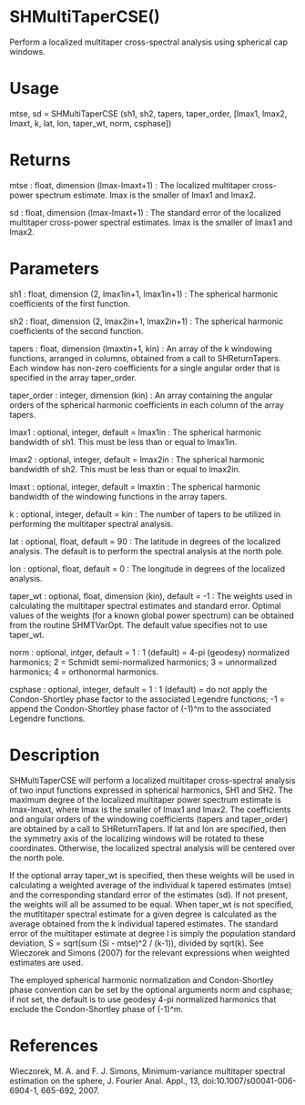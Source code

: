 # SHMultiTaperCSE()

Perform a localized multitaper cross-spectral analysis using spherical cap windows.

# Usage

mtse, sd = SHMultiTaperCSE (sh1, sh2, tapers, taper_order, [lmax1, lmax2, lmaxt, k, lat, lon, taper_wt, norm, csphase])

# Returns

mtse : float, dimension (lmax-lmaxt+1)
:   The localized multitaper cross-power spectrum estimate. lmax is the smaller of lmax1 and lmax2.

sd : float, dimension (lmax-lmaxt+1)
:   The standard error of the localized multitaper cross-power spectral estimates. lmax is the smaller of lmax1 and lmax2.

# Parameters

sh1 : float, dimension (2, lmax1in+1, lmax1in+1)
:   The spherical harmonic coefficients of the first function.

sh2 : float, dimension (2, lmax2in+1, lmax2in+1)
:   The spherical harmonic coefficients of the second function.

tapers : float, dimension (lmaxtin+1, kin)
:   An array of the k windowing functions, arranged in columns, obtained from a call to SHReturnTapers. Each window has non-zero coefficients for a single angular order that is specified in the array taper_order.

taper_order : integer, dimension (kin)
:   An array containing the angular orders of the spherical harmonic coefficients in each column of the array tapers.

lmax1 : optional, integer, default = lmax1in
:   The spherical harmonic bandwidth of sh1. This must be less than or equal to lmax1in.

lmax2 : optional, integer, default = lmax2in
:   The spherical harmonic bandwidth of sh2. This must be less than or equal to lmax2in.

lmaxt : optional, integer, default = lmaxtin
:   The spherical harmonic bandwidth of the windowing functions in the array tapers.

k : optional, integer, default = kin
:   The number of tapers to be utilized in performing the multitaper spectral analysis.

lat : optional, float, default = 90
:   The latitude in degrees of the localized analysis. The default is to perform the spectral analysis at the north pole.

lon : optional, float, default = 0
:   The longitude in degrees of the localized analysis.

taper_wt : optional, float, dimension (kin), default = -1
:   The weights used in calculating the multitaper spectral estimates and standard error. Optimal values of the weights (for a known global power spectrum) can be obtained from the routine SHMTVarOpt. The default value specifies not to use taper_wt.

norm : optional, intger, default = 1
:   1 (default) = 4-pi (geodesy) normalized harmonics; 2 = Schmidt semi-normalized harmonics; 3 = unnormalized harmonics; 4 = orthonormal harmonics.

csphase : optional, integer, default = 1
:   1 (default) = do not apply the Condon-Shortley phase factor to the associated Legendre functions; -1 = append the Condon-Shortley phase factor of (-1)^m to the associated Legendre functions.

# Description

SHMultiTaperCSE will perform a localized multitaper cross-spectral analysis of two input functions expressed in spherical harmonics, SH1 and SH2. The maximum degree of the localized multitaper power spectrum estimate is lmax-lmaxt, where lmax is the smaller of lmax1 and lmax2. The coefficients and angular orders of the windowing coefficients (tapers and taper_order) are obtained by a call to SHReturnTapers. If lat and lon are specified, then the symmetry axis of the localizing windows will be rotated to these coordinates. Otherwise, the localized spectral analysis will be centered over the north pole.

If the optional array taper_wt is specified, then these weights will be used in calculating a weighted average of the individual k tapered estimates (mtse) and the corresponding standard error of the estimates (sd). If not present, the weights will all be assumed to be equal. When taper_wt is not specified, the mutltitaper spectral estimate for a given degree is calculated as the average obtained from the k individual tapered estimates. The standard error of the multitaper estimate at degree l is simply the population standard deviation, S = sqrt(sum (Si - mtse)^2 / (k-1)), divided by sqrt(k). See Wieczorek and Simons (2007) for the relevant expressions when weighted estimates are used.

The employed spherical harmonic normalization and Condon-Shortley phase convention can be set by the optional arguments norm and csphase; if not set, the default is to use geodesy 4-pi normalized harmonics that exclude the Condon-Shortley phase of (-1)^m.

# References

Wieczorek, M. A. and F. J. Simons, Minimum-variance multitaper spectral estimation on the sphere, J. Fourier Anal. Appl., 13, doi:10.1007/s00041-006-6904-1, 665-692, 2007.
